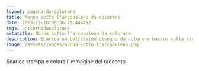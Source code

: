```yaml
---
layout: pagina-da-colorare
title: Nanna sotto l'arcobaleno da colorare
date: 2023-12-16T09:36:25.444492
tags: unicornidacolorare
metatitle: Nanna sotto l'arcobaleno da colorare
description: Scarica un bellissimo disegno da colorare basato sulla storia Nanna sotto l'arcobaleno
image: /assets/images/nanna-sotto-l'arcobaleno.png
---
```

Scarica stampa e colora l'immagine del racconto
        